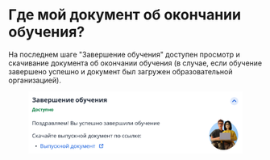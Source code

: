 # Где мой документ об окончании обучения?

На последнем шаге "Завершение обучения" доступен просмотр и скачивание документа об окончании обучения (в случае, если обучение завершено успешно и документ был загружен образовательной организацией).&#x20;

<figure><img src=".gitbook/assets/image.png" alt=""><figcaption></figcaption></figure>
